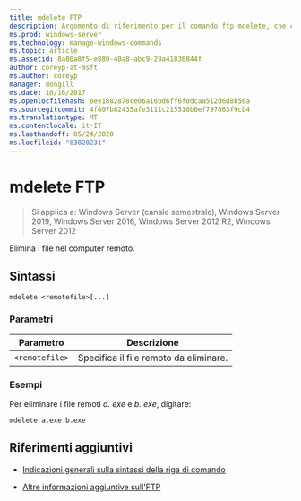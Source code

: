 ```yaml
---
title: mdelete FTP
description: Argomento di riferimento per il comando ftp mdelete, che consente di eliminare i file nel computer remoto.
ms.prod: windows-server
ms.technology: manage-windows-commands
ms.topic: article
ms.assetid: 8a80a8f5-e880-40a8-abc9-29a41836844f
author: coreyp-at-msft
ms.author: coreyp
manager: dongill
ms.date: 10/16/2017
ms.openlocfilehash: 8ee1882878ce06a16bd6ff6f0dcaa512d6d8b56a
ms.sourcegitcommit: 4f407b82435afe3111c215510b0ef797863f9cb4
ms.translationtype: MT
ms.contentlocale: it-IT
ms.lasthandoff: 05/24/2020
ms.locfileid: "83820231"
---
```

# <a name="ftp-mdelete"></a>mdelete FTP

> Si applica a: Windows Server (canale semestrale), Windows Server 2019, Windows Server 2016, Windows Server 2012 R2, Windows Server 2012

Elimina i file nel computer remoto.

## <a name="syntax"></a>Sintassi
```
mdelete <remotefile>[...]
```

### <a name="parameters"></a>Parametri

| Parametro | Descrizione |
| --------- | ----------- |
| `<remotefile>` | Specifica il file remoto da eliminare. |

### <a name="examples"></a>Esempi

Per eliminare i file remoti *a. exe* e *b. exe*, digitare:

```
mdelete a.exe b.exe
```

## <a name="additional-references"></a>Riferimenti aggiuntivi

- [Indicazioni generali sulla sintassi della riga di comando](command-line-syntax-key.md)

- [Altre informazioni aggiuntive sull'FTP](https://docs.microsoft.com/previous-versions/orphan-topics/ws.10/cc756013(v=ws.10))
